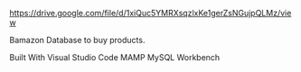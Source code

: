 https://drive.google.com/file/d/1xiQuc5YMRXsqzlxKe1gerZsNGujpQLMz/view

Bamazon
Database to buy products.

Built With
Visual Studio Code
MAMP
MySQL Workbench

